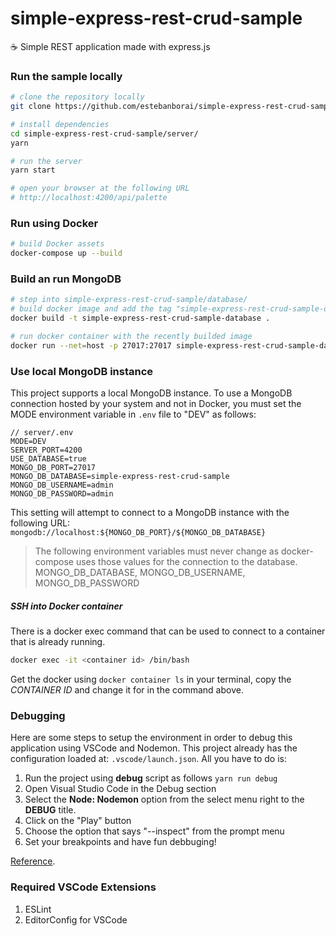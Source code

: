# simple-express-rest-crud-sample
☕ Simple REST application made with express.js

### Run the sample locally
```bash
# clone the repository locally
git clone https://github.com/estebanborai/simple-express-rest-crud-sample.git

# install dependencies
cd simple-express-rest-crud-sample/server/
yarn

# run the server
yarn start

# open your browser at the following URL
# http://localhost:4200/api/palette
```

### Run using Docker
```bash
# build Docker assets
docker-compose up --build
```

### Build an run MongoDB
```bash
# step into simple-express-rest-crud-sample/database/
# build docker image and add the tag "simple-express-rest-crud-sample-database"
docker build -t simple-express-rest-crud-sample-database .

# run docker container with the recently builded image
docker run --net=host -p 27017:27017 simple-express-rest-crud-sample-database
```

### Use local MongoDB instance
This project supports a local MongoDB instance.
To use a MongoDB connection hosted by your system and not in Docker, you must set the MODE environment
variable in `.env` file to "DEV" as follows:

```
// server/.env
MODE=DEV
SERVER_PORT=4200
USE_DATABASE=true
MONGO_DB_PORT=27017
MONGO_DB_DATABASE=simple-express-rest-crud-sample
MONGO_DB_USERNAME=admin
MONGO_DB_PASSWORD=admin
```

This setting will attempt to connect to a MongoDB instance with the following URL:
`mongodb://localhost:${MONGO_DB_PORT}/${MONGO_DB_DATABASE}`

> The following environment variables must never change as docker-compose uses those values
> for the connection to the database.
> MONGO_DB_DATABASE, MONGO_DB_USERNAME, MONGO_DB_PASSWORD

##### SSH into Docker container
There is a docker exec command that can be used to connect to a container that is already running.

```bash
docker exec -it <container id> /bin/bash
```

Get the docker <container id> using `docker container ls` in your terminal, copy the *CONTAINER ID* and change it for *<container id>* in the command above.

### Debugging
Here are some steps to setup the environment in order to debug this application using VSCode and Nodemon.
This project already has the configuration loaded at: `.vscode/launch.json`.
All you have to do is:

1. Run the project using **debug** script as follows `yarn run debug`
2. Open Visual Studio Code in the Debug section
3. Select the **Node: Nodemon** option from the select menu right to the **DEBUG** title.
4. Click on the "Play" button
5. Choose the option that says "--inspect" from the prompt menu
6. Set your breakpoints and have fun debbuging!

[Reference](https://github.com/Microsoft/vscode-recipes/tree/master/nodemon).


### Required VSCode Extensions
1. ESLint
2. EditorConfig for VSCode
